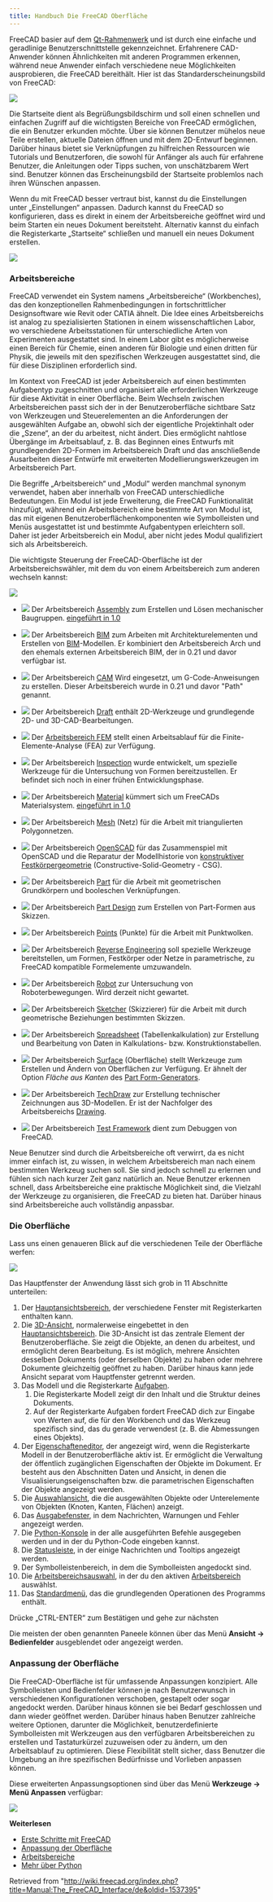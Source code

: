 ```yaml
---
title: Handbuch Die FreeCAD Oberfläche
---
```


FreeCAD basier auf dem [Qt-Rahmenwerk](<https://de.wikipedia.org/wiki/Qt_(Bibliothek)>) und ist durch eine einfache und geradlinige Benutzerschnittstelle gekennzeichnet. Erfahrenere CAD-Anwender können Ähnlichkeiten mit anderen Programmen erkennen, während neue Anwender einfach verschiedene neue Möglichkeiten ausprobieren, die FreeCAD bereithält. Hier ist das Standarderscheinungsbild von FreeCAD:

![](/images/FreeCAD_022_Start.png)

Die Startseite dient als Begrüßungsbildschirm und soll einen schnellen und einfachen Zugriff auf die wichtigsten Bereiche von FreeCAD ermöglichen, die ein Benutzer erkunden möchte. Über sie können Benutzer mühelos neue Teile erstellen, aktuelle Dateien öffnen und mit dem 2D-Entwurf beginnen. Darüber hinaus bietet sie Verknüpfungen zu hilfreichen Ressourcen wie Tutorials und Benutzerforen, die sowohl für Anfänger als auch für erfahrene Benutzer, die Anleitungen oder Tipps suchen, von unschätzbarem Wert sind. Benutzer können das Erscheinungsbild der Startseite problemlos nach ihren Wünschen anpassen.

Wenn du mit FreeCAD besser vertraut bist, kannst du die Einstellungen unter „Einstellungen“ anpassen. Dadurch kannst du FreeCAD so konfigurieren, dass es direkt in einem der Arbeitsbereiche geöffnet wird und beim Starten ein neues Dokument bereitsteht. Alternativ kannst du einfach die Registerkarte „Startseite“ schließen und manuell ein neues Dokument erstellen.

![](/images/FreeCAD_022_PartDesign.png)

### Arbeitsbereiche

FreeCAD verwendet ein System namens „Arbeitsbereiche“ (Workbenches), das den konzeptionellen Rahmenbedingungen in fortschrittlicher Designsoftware wie Revit oder CATIA ähnelt. Die Idee eines Arbeitsbereichs ist analog zu spezialisierten Stationen in einem wissenschaftlichen Labor, wo verschiedene Arbeitsstationen für unterschiedliche Arten von Experimenten ausgestattet sind. In einem Labor gibt es möglicherweise einen Bereich für Chemie, einen anderen für Biologie und einen dritten für Physik, die jeweils mit den spezifischen Werkzeugen ausgestattet sind, die für diese Disziplinen erforderlich sind.

Im Kontext von FreeCAD ist jeder Arbeitsbereich auf einen bestimmten Aufgabentyp zugeschnitten und organisiert alle erforderlichen Werkzeuge für diese Aktivität in einer Oberfläche. Beim Wechseln zwischen Arbeitsbereichen passt sich der in der Benutzeroberfläche sichtbare Satz von Werkzeugen und Steuerelementen an die Anforderungen der ausgewählten Aufgabe an, obwohl sich der eigentliche Projektinhalt oder die „Szene“, an der du arbeitest, nicht ändert. Dies ermöglicht nahtlose Übergänge im Arbeitsablauf, z. B. das Beginnen eines Entwurfs mit grundlegenden 2D-Formen im Arbeitsbereich Draft und das anschließende Ausarbeiten dieser Entwürfe mit erweiterten Modellierungswerkzeugen im Arbeitsbereich Part.

Die Begriffe „Arbeitsbereich“ und „Modul“ werden manchmal synonym verwendet, haben aber innerhalb von FreeCAD unterschiedliche Bedeutungen. Ein Modul ist jede Erweiterung, die FreeCAD Funktionalität hinzufügt, während ein Arbeitsbereich eine bestimmte Art von Modul ist, das mit eigenen Benutzeroberflächenkomponenten wie Symbolleisten und Menüs ausgestattet ist und bestimmte Aufgabentypen erleichtern soll. Daher ist jeder Arbeitsbereich ein Modul, aber nicht jedes Modul qualifiziert sich als Arbeitsbereich.

Die wichtigste Steuerung der FreeCAD-Oberfläche ist der Arbeitsbereichswähler, mit dem du von einem Arbeitsbereich zum anderen wechseln kannst:

![](/images/FreeCAD_WB.png)

- ![](/images/Workbench_Assembly.svg) Der Arbeitsbereich [Assembly](/Assembly_Workbench/de "Assembly Workbench/de") zum Erstellen und Lösen mechanischer Baugruppen. [eingeführt in 1.0](/Release_notes_1.0/de "Release notes 1.0/de")

- ![](/images/Workbench_BIM.svg) Der Arbeitsbereich [BIM](/BIM_Workbench/de "BIM Workbench/de") zum Arbeiten mit Architekturelementen und Erstellen von [BIM](https://en.wikipedia.org/wiki/Building_information_modeling)-Modellen. Er kombiniert den Arbeitsbereich Arch und den ehemals externen Arbeitsbereich BIM, der in 0.21 und davor verfügbar ist.

- ![](/images/Workbench_CAM.svg) Der Arbeitsbereich [CAM](/CAM_Workbench/de "CAM Workbench/de") Wird eingesetzt, um G-Code-Anweisungen zu erstellen. Dieser Arbeitsbereich wurde in 0.21 und davor "Path" genannt.

- ![](/images/Workbench_Draft.svg) Der Arbeitsbereich [Draft](/Draft_Workbench/de "Draft Workbench/de") enthält 2D-Werkzeuge und grundlegende 2D- und 3D-CAD-Bearbeitungen.

- ![](/images/Workbench_FEM.svg) Der [Arbeitsbereich FEM](/FEM_Workbench/de "FEM Workbench/de") stellt einen Arbeitsablauf für die Finite-Elemente-Analyse (FEA) zur Verfügung.

- ![](/images/Workbench_Inspection.svg) Der Arbeitsbereich [Inspection](/Inspection_Workbench/de "Inspection Workbench/de") wurde entwickelt, um spezielle Werkzeuge für die Untersuchung von Formen bereitzustellen. Er befindet sich noch in einer frühen Entwicklungsphase.

- ![](/images/Workbench_Material.svg) Der Arbeitsbereich [Material](/Material_Workbench/de "Material Workbench/de") kümmert sich um FreeCADs Materialsystem. [eingeführt in 1.0](/Release_notes_1.0/de "Release notes 1.0/de")

- ![](/images/Workbench_Mesh.svg) Der Arbeitsbereich [Mesh](/Mesh_Workbench/de "Mesh Workbench/de") (Netz) für die Arbeit mit triangulierten Polygonnetzen.

- ![](/images/Workbench_OpenSCAD.svg) Der Arbeitsbereich [OpenSCAD](/OpenSCAD_Workbench/de "OpenSCAD Workbench/de") für das Zusammenspiel mit OpenSCAD und die Reparatur der Modellhistorie von [konstruktiver Festkörpergeometrie](/Constructive_solid_geometry/de "Constructive solid geometry/de") (Constructive-Solid-Geometry - CSG).

- ![](/images/Workbench_Part.svg) Der Arbeitsbereich [Part](/Part_Workbench/de "Part Workbench/de") für die Arbeit mit geometrischen Grundkörpern und booleschen Verknüpfungen.

- ![](/images/Workbench_PartDesign.svg) Der Arbeitsbereich [Part Design](/PartDesign_Workbench/de "PartDesign Workbench/de") zum Erstellen von Part-Formen aus Skizzen.

- ![](/images/Workbench_Points.svg) Der Arbeitsbereich [Points](/Points_Workbench/de "Points Workbench/de") (Punkte) für die Arbeit mit Punktwolken.

- ![](/images/Workbench_Reverse_Engineering.svg) Der Arbeitsbereich [Reverse Engineering](/Reverse_Engineering_Workbench/de "Reverse Engineering Workbench/de") soll spezielle Werkzeuge bereitstellen, um Formen, Festkörper oder Netze in parametrische, zu FreeCAD kompatible Formelemente umzuwandeln.

- ![](/images/Workbench_Robot.svg) Der Arbeitsbereich [Robot](/Robot_Workbench/de "Robot Workbench/de") zur Untersuchung von Roboterbewegungen. Wird derzeit nicht gewartet.

- ![](/images/Workbench_Sketcher.svg) Der Arbeitsbereich [Sketcher](/Sketcher_Workbench/de "Sketcher Workbench/de") (Skizzierer) für die Arbeit mit durch geometrische Beziehungen bestimmten Skizzen.

- ![](/images/Workbench_Spreadsheet.svg) Der Arbeitsbereich [Spreadsheet](/Spreadsheet_Workbench/de "Spreadsheet Workbench/de") (Tabellenkalkulation) zur Erstellung und Bearbeitung von Daten in Kalkulations- bzw. Konstruktionstabellen.

- ![](/images/Workbench_Surface.svg) Der Arbeitsbereich [Surface](/Surface_Workbench/de "Surface Workbench/de") (Oberfläche) stellt Werkzeuge zum Erstellen und Ändern von Oberflächen zur Verfügung. Er ähnelt der Option _Fläche aus Kanten_ des [Part Form-Generators](/Part_Builder/de "Part Builder/de").

- ![](/images/Workbench_TechDraw.svg) Der Arbeitsbereich [TechDraw](/TechDraw_Workbench/de "TechDraw Workbench/de") zur Erstellung technischer Zeichnungen aus 3D-Modellen. Er ist der Nachfolger des Arbeitsbereichs [Drawing](/Drawing_Workbench/de "Drawing Workbench/de").

- ![](/images/Workbench_Test.svg) Der Arbeitsbereich [Test Framework](/Testing/de "Testing/de") dient zum Debuggen von FreeCAD.

Neue Benutzer sind durch die Arbeitsbereiche oft verwirrt, da es nicht immer einfach ist, zu wissen, in welchem ​​Arbeitsbereich man nach einem bestimmten Werkzeug suchen soll. Sie sind jedoch schnell zu erlernen und fühlen sich nach kurzer Zeit ganz natürlich an. Neue Benutzer erkennen schnell, dass Arbeitsbereiche eine praktische Möglichkeit sind, die Vielzahl der Werkzeuge zu organisieren, die FreeCAD zu bieten hat. Darüber hinaus sind Arbeitsbereiche auch vollständig anpassbar.

### Die Oberfläche

Lass uns einen genaueren Blick auf die verschiedenen Teile der Oberfläche werfen:

![](/images/FreeCAD_022_Interface.png)

Das Hauptfenster der Anwendung lässt sich grob in 11 Abschnitte unterteilen:

1. Der [Hauptansichtsbereich](/Main_view_area/de "Main view area/de"), der verschiedene Fenster mit Registerkarten enthalten kann.
2. Die [3D-Ansicht](/3D_view/de "3D view/de"), normalerweise eingebettet in den [Hauptansichtsbereich](/Main_view_area/de "Main view area/de"). Die 3D-Ansicht ist das zentrale Element der Benutzeroberfläche. Sie zeigt die Objekte, an denen du arbeitest, und ermöglicht deren Bearbeitung. Es ist möglich, mehrere Ansichten desselben Dokuments (oder derselben Objekte) zu haben oder mehrere Dokumente gleichzeitig geöffnet zu haben. Darüber hinaus kann jede Ansicht separat vom Hauptfenster getrennt werden.
3. Das Modell und die Registerkarte [Aufgaben](/Task_panel/de "Task panel/de").
   1. Die Registerkarte Modell zeigt dir den Inhalt und die Struktur deines Dokuments.
   2. Auf der Registerkarte Aufgaben fordert FreeCAD dich zur Eingabe von Werten auf, die für den Workbench und das Werkzeug spezifisch sind, das du gerade verwendest (z. B. die Abmessungen eines Objekts).
4. Der [Eigenschafteneditor](/Property_editor/de "Property editor/de"), der angezeigt wird, wenn die Registerkarte Modell in der Benutzeroberfläche aktiv ist. Er ermöglicht die Verwaltung der öffentlich zugänglichen Eigenschaften der Objekte im Dokument. Er besteht aus den Abschnitten Daten und Ansicht, in denen die Visualisierungseigenschaften bzw. die parametrischen Eigenschaften der Objekte angezeigt werden.
5. Die [Auswahlansicht](/Selection_view/de "Selection view/de"), die die ausgewählten Objekte oder Unterelemente von Objekten (Knoten, Kanten, Flächen) anzeigt.
6. Das [Ausgabefenster](/Report_view/de "Report view/de"), in dem Nachrichten, Warnungen und Fehler angezeigt werden.
7. Die [Python-Konsole](/Python_console/de "Python console/de") in der alle ausgeführten Befehle ausgegeben werden und in der du Python-Code eingeben kannst.
8. Die [Statusleiste](/Status_bar/de "Status bar/de"), in der einige Nachrichten und Tooltips angezeigt werden.
9. Der Symbolleistenbereich, in dem die Symbolleisten angedockt sind.
10. Die [Arbeitsbereichsauswahl](/Std_Workbench/de "Std Workbench/de"), in der du den aktiven [Arbeitsbereich](/Workbenches/de "Workbenches/de") auswählst.
11. Das [Standardmenü](/Standard_Menu/de "Standard Menu/de"), das die grundlegenden Operationen des Programms enthält.

Drücke „CTRL-ENTER“ zum Bestätigen und gehe zur nächsten

Die meisten der oben genannten Paneele können über das Menü **Ansicht → Bedienfelder** ausgeblendet oder angezeigt werden.

### Anpassung der Oberfläche

Die FreeCAD-Oberfläche ist für umfassende Anpassungen konzipiert. Alle Symbolleisten und Bedienfelder können je nach Benutzerwunsch in verschiedenen Konfigurationen verschoben, gestapelt oder sogar angedockt werden. Darüber hinaus können sie bei Bedarf geschlossen und dann wieder geöffnet werden. Darüber hinaus haben Benutzer zahlreiche weitere Optionen, darunter die Möglichkeit, benutzerdefinierte Symbolleisten mit Werkzeugen aus den verfügbaren Arbeitsbereichen zu erstellen und Tastaturkürzel zuzuweisen oder zu ändern, um den Arbeitsablauf zu optimieren. Diese Flexibilität stellt sicher, dass Benutzer die Umgebung an ihre spezifischen Bedürfnisse und Vorlieben anpassen können.

Diese erweiterten Anpassungsoptionen sind über das Menü **Werkzeuge → Menü Anpassen** verfügbar:

![](/images/FreeCAD_022_Customization.png)

**Weiterlesen**

- [Erste Schritte mit FreeCAD](/Getting_started/de "Getting started/de")
- [Anpassung der Oberfläche](/Interface_Customization/de "Interface Customization/de")
- [Arbeitsbereiche](/Workbenches/de "Workbenches/de")
- [Mehr über Python](https://www.python.org)

Retrieved from "<http://wiki.freecad.org/index.php?title=Manual:The_FreeCAD_Interface/de&oldid=1537395>"

